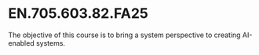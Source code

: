 # EN.705.603.82.FA25
The objective of this course is to bring a system perspective to creating AI-enabled systems.
